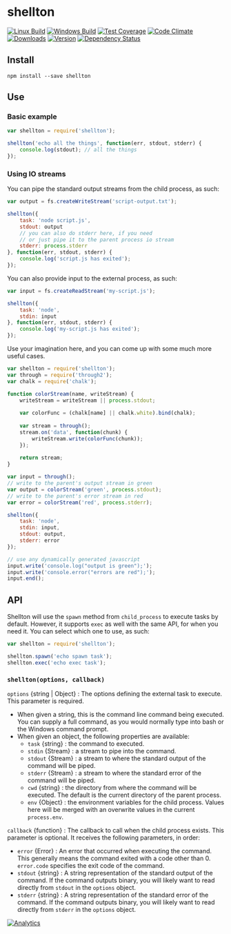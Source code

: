 # shellton


[![Linux Build][1]][2]
[![Windows Build][12]][13]
[![Test Coverage][3]][4]
[![Code Climate][5]][6]
[![Downloads][7]][8]
[![Version][9]][8]
[![Dependency Status][10]][11]

[1]: https://travis-ci.org/catdad/shellton.svg?branch=master
[2]: https://travis-ci.org/catdad/shellton

[3]: https://codeclimate.com/github/catdad/shellton/badges/coverage.svg
[4]: https://codeclimate.com/github/catdad/shellton/coverage

[5]: https://codeclimate.com/github/catdad/shellton/badges/gpa.svg
[6]: https://codeclimate.com/github/catdad/shellton

[7]: https://img.shields.io/npm/dm/shellton.svg
[8]: https://www.npmjs.com/package/shellton
[9]: https://img.shields.io/npm/v/shellton.svg

[10]: https://david-dm.org/catdad/shellton.svg
[11]: https://david-dm.org/catdad/shellton

[12]: https://img.shields.io/appveyor/ci/catdad/shellton.svg
[13]: https://ci.appveyor.com/project/catdad/shellton

## Install

    npm install --save shellton
    
## Use

### Basic example

```javascript
var shellton = require('shellton');

shellton('echo all the things', function(err, stdout, stderr) {
    console.log(stdout); // all the things
});
```

### Using IO streams

You can pipe the standard output streams from the child process, as such:

```javascript
var output = fs.createWriteStream('script-output.txt');

shellton({
    task: 'node script.js',
    stdout: output
    // you can also do stderr here, if you need
    // or just pipe it to the parent process io stream
    stderr: process.stderr
}, function(err, stdout, stderr) {
    console.log('script.js has exited');
});
```

You can also provide input to the external process, as such:

```javascript
var input = fs.createReadStream('my-script.js');

shellton({
    task: 'node',
    stdin: input
}, function(err, stdout, stderr) {
    console.log('my-script.js has exited');
});
```

Use your imagination here, and you can come up with some much more useful cases.

```javascript
var shellton = require('shellton');
var through = require('through2');
var chalk = require('chalk');

function colorStream(name, writeStream) {
    writeStream = writeStream || process.stdout;
    
    var colorFunc = (chalk[name] || chalk.white).bind(chalk);
    
    var stream = through();
    stream.on('data', function(chunk) {
        writeStream.write(colorFunc(chunk));
    });
    
    return stream;
}

var input = through();
// write to the parent's output stream in green
var output = colorStream('green', process.stdout);
// write to the parent's error stream in red
var error = colorStream('red', process.stderr);

shellton({
    task: 'node',
    stdin: input,
    stdout: output,
    stderr: error
});

// use any dynamically generated javascript
input.write('console.log("output is green");');
input.write('console.error("errors are red");');
input.end();
```

## API

Shellton will use the `spawn` method from `child_process` to execute tasks by default. However, it supports `exec` as well with the same API, for when you need it. You can select which one to use, as such:

```javascript
var shellton = require('shellton');

shellton.spawn('echo spawn task');
shellton.exec('echo exec task');
```

### `shellton(options, callback)`

`options` {string | Object} : The options defining the external task to execute. This parameter is required.
- When given a string, this is the command line command being executed. You can supply a full command, as you would normally type into bash or the Windows command prompt.
- When given an object, the following properties are available:
  - `task` {string} : the command to executed.
  - `stdin` {Stream} : a stream to pipe into the command.
  - `stdout` {Stream} : a stream to where the standard output of the command will be piped.
  - `stderr` {Stream} : a stream to where the standard error of the command will be piped.
  - `cwd` {string} : the directory from where the command will be executed. The default is the current directory of the parent process.
  - `env` {Object} : the environment variables for the child process. Values here will be merged with an overwrite values in the current `process.env`.
  
`callback` {function} : The callback to call when the child process exists. This parameter is optional. It receives the following parameters, in order:
- `error` {Error} : An error that occurred when executing the command. This generally means the command exited with a code other than 0. `error.code` specifies the exit code of the command.
- `stdout` {string} : A string representation of the standard output of the command. If the command outputs binary, you will likely want to read directly from `stdout` in the `options` object.
- `stderr` {string} : A string representation of the standard error of the command. If the command outputs binary, you will likely want to read directly from `stderr` in the `options` object.

[![Analytics](https://ga-beacon.appspot.com/UA-17159207-7/shellton/readme?flat)](https://github.com/igrigorik/ga-beacon)
